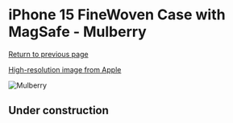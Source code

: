 # iPhone 15 FineWoven Case with MagSafe - Mulberry

[Return to previous page](/iphone_15)

[High-resolution image from Apple](https://store.storeimages.cdn-apple.com/8756/as-images.apple.com/is/MT4A3?wid=4500&hei=4500&fmt=png)

<div style="width: 500px"><img src="/everyphone/MT4A3.png" alt="Mulberry"></div>

## Under construction
